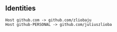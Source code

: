 ## Identities

```
Host github.com -> github.com/zliobaju
Host github-PERSONAL -> github.com/juliuszlioba
```

